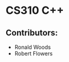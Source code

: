 <html>
<h1>CS310 C++</h1>
<h2>Contributors:</h2>
<ul>
  <li>Ronald Woods</li>
  <li>Robert Flowers</li>
</ul>
</html>
